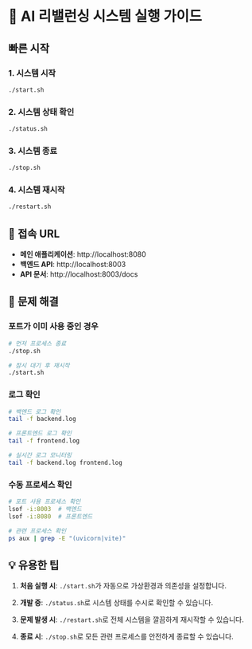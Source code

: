 # 🚀 AI 리밸런싱 시스템 실행 가이드

## 빠른 시작

### 1. 시스템 시작
```bash
./start.sh
```

### 2. 시스템 상태 확인
```bash
./status.sh
```

### 3. 시스템 종료
```bash
./stop.sh
```

### 4. 시스템 재시작
```bash
./restart.sh
```

## 📱 접속 URL

- **메인 애플리케이션**: http://localhost:8080
- **백엔드 API**: http://localhost:8003  
- **API 문서**: http://localhost:8003/docs

## 🔧 문제 해결

### 포트가 이미 사용 중인 경우
```bash
# 먼저 프로세스 종료
./stop.sh

# 잠시 대기 후 재시작
./start.sh
```

### 로그 확인
```bash
# 백엔드 로그 확인
tail -f backend.log

# 프론트엔드 로그 확인  
tail -f frontend.log

# 실시간 로그 모니터링
tail -f backend.log frontend.log
```

### 수동 프로세스 확인
```bash
# 포트 사용 프로세스 확인
lsof -i:8003  # 백엔드
lsof -i:8080  # 프론트엔드

# 관련 프로세스 확인
ps aux | grep -E "(uvicorn|vite)"
```

## 💡 유용한 팁

1. **처음 실행 시**: `./start.sh`가 자동으로 가상환경과 의존성을 설정합니다.

2. **개발 중**: `./status.sh`로 시스템 상태를 수시로 확인할 수 있습니다.

3. **문제 발생 시**: `./restart.sh`로 전체 시스템을 깔끔하게 재시작할 수 있습니다.

4. **종료 시**: `./stop.sh`로 모든 관련 프로세스를 안전하게 종료할 수 있습니다.
